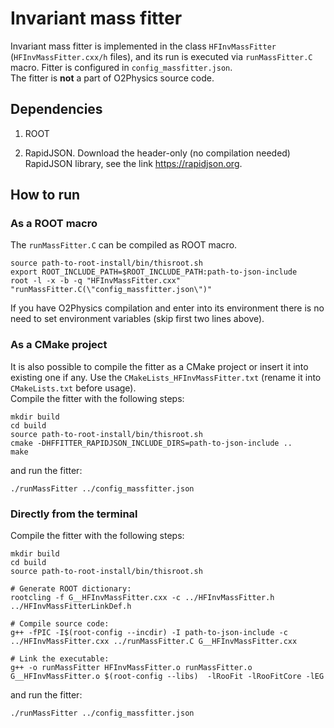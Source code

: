 # Invariant mass fitter
Invariant mass fitter is implemented in the class `HFInvMassFitter` (`HFInvMassFitter.cxx/h` files), and its run is executed via `runMassFitter.C` macro.
Fitter is configured in `config_massfitter.json`.\
The fitter is **not** a part of O2Physics source code.

## Dependencies
1. ROOT

2. RapidJSON. Download the header-only (no compilation needed) RapidJSON library, see the link <https://rapidjson.org>.

## How to run
### As a ROOT macro
The `runMassFitter.C` can be compiled as ROOT macro.
```
source path-to-root-install/bin/thisroot.sh
export ROOT_INCLUDE_PATH=$ROOT_INCLUDE_PATH:path-to-json-include
root -l -x -b -q "HFInvMassFitter.cxx" "runMassFitter.C(\"config_massfitter.json\")"
```
If you have O2Physics compilation and enter into its environment there is no need to set environment variables (skip first two lines above).

### As a CMake project
It is also possible to compile the fitter as a CMake project or insert it into existing one if any.
Use the `CMakeLists_HFInvMassFitter.txt` (rename it into `CMakeLists.txt` before usage).\
Compile the fitter with the following steps:
```
mkdir build
cd build
source path-to-root-install/bin/thisroot.sh
cmake -DHFFITTER_RAPIDJSON_INCLUDE_DIRS=path-to-json-include ..
make
```
and run the fitter:
```
./runMassFitter ../config_massfitter.json
```
### Directly from the terminal
Compile the fitter with the following steps:
```
mkdir build
cd build
source path-to-root-install/bin/thisroot.sh

# Generate ROOT dictionary:
rootcling -f G__HFInvMassFitter.cxx -c ../HFInvMassFitter.h ../HFInvMassFitterLinkDef.h

# Compile source code:
g++ -fPIC -I$(root-config --incdir) -I path-to-json-include -c ../HFInvMassFitter.cxx ../runMassFitter.C G__HFInvMassFitter.cxx

# Link the executable:
g++ -o runMassFitter HFInvMassFitter.o runMassFitter.o G__HFInvMassFitter.o $(root-config --libs)  -lRooFit -lRooFitCore -lEG
```
and run the fitter:
```
./runMassFitter ../config_massfitter.json
```
